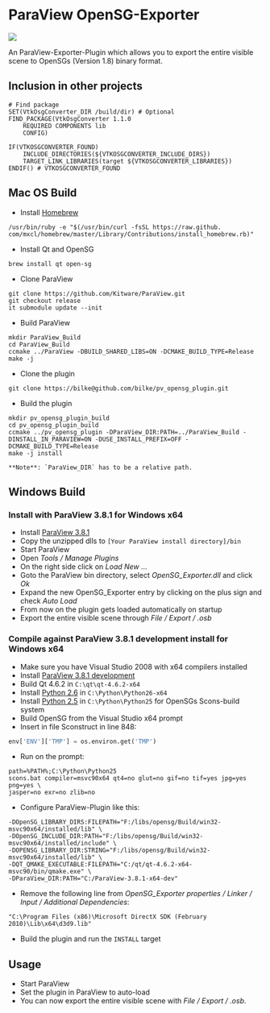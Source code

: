 ParaView OpenSG-Exporter
========================

[![](https://zenodo.org/badge/doi/10.5281/zenodo.10161.png)](https://doi.org/10.5281/zenodo.10161)

An ParaView-Exporter-Plugin which allows you to export the entire visible scene to OpenSGs (Version 1.8) binary format.

## Inclusion in other projects ##

    # Find package
    SET(VtkOsgConverter_DIR /build/dir) # Optional
    FIND_PACKAGE(VtkOsgConverter 1.1.0
        REQUIRED COMPONENTS lib
        CONFIG)

    IF(VTKOSGCONVERTER_FOUND)
        INCLUDE_DIRECTORIES(${VTKOSGCONVERTER_INCLUDE_DIRS})
        TARGET_LINK_LIBRARIES(target ${VTKOSGCONVERTER_LIBRARIES})
    ENDIF() # VTKOSGCONVERTER_FOUND

Mac OS Build
--------------

- Install [Homebrew](http://mxcl.github.com/homebrew/)

 ```shell
 /usr/bin/ruby -e "$(/usr/bin/curl -fsSL https://raw.github. com/mxcl/homebrew/master/Library/Contributions/install_homebrew.rb)"
 ```

- Install Qt and OpenSG

 ```shell
 brew install qt open-sg
 ```

- Clone ParaView

 ```shell
 git clone https://github.com/Kitware/ParaView.git
 git checkout release
 it submodule update --init
 ```

- Build ParaView

 ```shell
 mkdir ParaView_Build
 cd ParaView_Build
 ccmake ../ParaView -DBUILD_SHARED_LIBS=ON -DCMAKE_BUILD_TYPE=Release
 make -j
 ```

- Clone the plugin

 ```shell
 git clone https://bilke@github.com/bilke/pv_opensg_plugin.git
 ```

- Build the plugin

 ```shell
 mkdir pv_opensg_plugin_build
 cd pv_opensg_plugin_build
 ccmake ../pv_opensg_plugin -DParaView_DIR:PATH=../ParaView_Build -DINSTALL_IN_PARAVIEW=ON -DUSE_INSTALL_PREFIX=OFF -DCMAKE_BUILD_TYPE=Release
 make -j install
 ```
 
    **Note**: `ParaView_DIR` has to be a relative path.

Windows Build
-------------

### Install with ParaView 3.8.1 for Windows x64 ###

- Install [ParaView 3.8.1][pv]
- Copy the unzipped dlls to  `[Your ParaView install directory]/bin`
- Start ParaView
- Open *Tools / Manage Plugins*
 - On the right side click on *Load New ...*
  - Goto the ParaView bin directory, select *OpenSG_Exporter.dll* and click *Ok*
  - Expand the new OpenSG_Exporter entry by clicking on the plus sign and check *Auto Load*
 - From now on the plugin gets loaded automatically on startup
- Export the entire visible scene through *File / Export / .osb*

### Compile against ParaView 3.8.1 development install for Windows x64 ###

- Make sure you have Visual Studio 2008 with x64 compilers installed
- Install [ParaView 3.8.1 development][pv_dev]
- Build Qt 4.6.2 in `C:\qt\qt-4.6.2-x64`
- Install [Python 2.6][python] in `C:\Python\Python26-x64`
- Install [Python 2.5][python25] in `C:\Python\Python25` for OpenSGs Scons-build system
- Build OpenSG from the Visual Studio x64 prompt
 - Insert in file Sconstruct in line 848:
 ```python
 env['ENV']['TMP'] = os.environ.get('TMP')
 ```

 - Run on the prompt:
 ```shell
 path=%PATH%;C:\Python\Python25
 scons.bat compiler=msvc90x64 qt4=no glut=no gif=no tif=yes jpg=yes png=yes \
 jasper=no exr=no zlib=no
 ```

- Configure ParaView-Plugin like this:

 ```shell
 -DOpenSG_LIBRARY_DIRS:FILEPATH="F:/libs/opensg/Build/win32-msvc90x64/installed/lib" \
 -DOpenSG_INCLUDE_DIR:PATH="F:/libs/opensg/Build/win32-msvc90x64/installed/include" \
 -DOPENSG_LIBRARY_DIR:STRING="F:/libs/opensg/Build/win32-msvc90x64/installed/lib" \
 -DQT_QMAKE_EXECUTABLE:FILEPATH="C:/qt/qt-4.6.2-x64-msvc90/bin/qmake.exe" \
 -DParaView_DIR:PATH="C:/ParaView-3.8.1-x64-dev"
 ```

- Remove the following line from *OpenSG_Exporter properties / Linker / Input / Additional Dependencies*:
 
 ```shell
"C:\Program Files (x86)\Microsoft DirectX SDK (February 2010)\Lib\x64\d3d9.lib"
 ```

- Build the plugin and run the `INSTALL` target

Usage
-----

- Start ParaView
- Set the plugin in ParaView to auto-load
- You can now export the entire visible scene with *File / Export / .osb*.

[pv]:http://paraview.org/files/v3.8/ParaView-3.8.1-Win64-x86.exe
[pv_dev]:http://paraview.org/files/v3.8/ParaView-Development-3.8.1-Win64-x86.exe
[python]:http://www.python.org/ftp/python/2.6.6/python-2.6.6.amd64.msi
[python25]:http://www.python.org/ftp/python/2.5.4/python-2.5.4.msi
